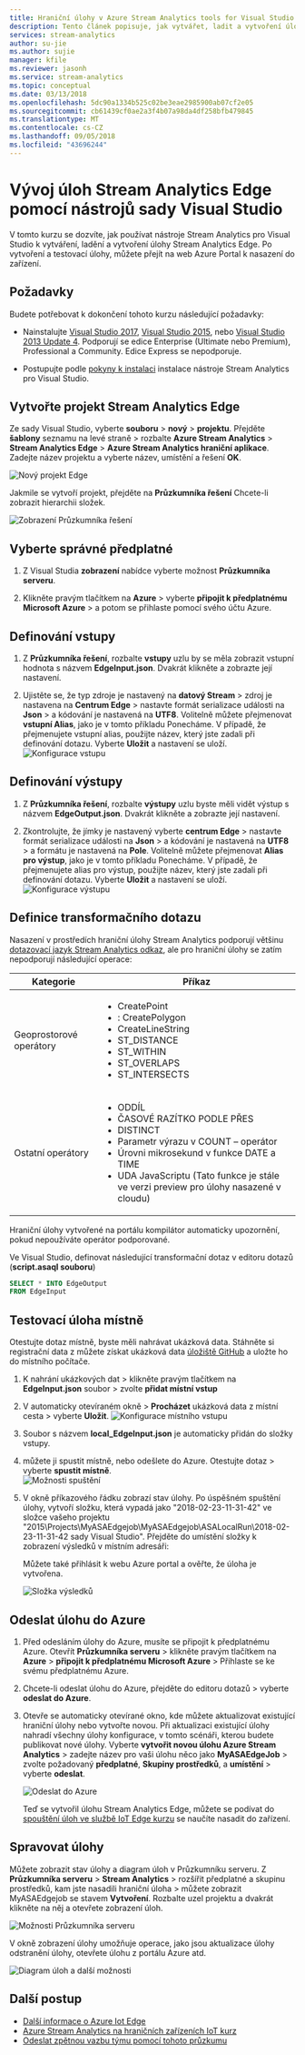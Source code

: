 ```yaml
---
title: Hraniční úlohy v Azure Stream Analytics tools for Visual Studio
description: Tento článek popisuje, jak vytvářet, ladit a vytvoření úlohy Stream Analytics Edge pomocí Stream Analytics tools pro Visual Studio.
services: stream-analytics
author: su-jie
ms.author: sujie
manager: kfile
ms.reviewer: jasonh
ms.service: stream-analytics
ms.topic: conceptual
ms.date: 03/13/2018
ms.openlocfilehash: 5dc90a1334b525c02be3eae2985900ab07cf2e05
ms.sourcegitcommit: cb61439cf0ae2a3f4b07a98da4df258bfb479845
ms.translationtype: MT
ms.contentlocale: cs-CZ
ms.lasthandoff: 09/05/2018
ms.locfileid: "43696244"
---
```

# <a name="develop-stream-analytics-edge-jobs-using-visual-studio-tools"></a>Vývoj úloh Stream Analytics Edge pomocí nástrojů sady Visual Studio

V tomto kurzu se dozvíte, jak používat nástroje Stream Analytics pro Visual Studio k vytváření, ladění a vytvoření úlohy Stream Analytics Edge. Po vytvoření a testovací úlohy, můžete přejít na web Azure Portal k nasazení do zařízení. 

## <a name="prerequisites"></a>Požadavky

Budete potřebovat k dokončení tohoto kurzu následující požadavky:

* Nainstalujte [Visual Studio 2017](https://www.visualstudio.com/downloads/), [Visual Studio 2015](https://www.visualstudio.com/vs/older-downloads/), nebo [Visual Studio 2013 Update 4](https://www.microsoft.com/download/details.aspx?id=45326). Podporují se edice Enterprise (Ultimate nebo Premium), Professional a Community. Edice Express se nepodporuje.  

* Postupujte podle [pokyny k instalaci](stream-analytics-tools-for-visual-studio-edge-jobs.md) instalace nástroje Stream Analytics pro Visual Studio.
 
## <a name="create-a-stream-analytics-edge-project"></a>Vytvořte projekt Stream Analytics Edge 

Ze sady Visual Studio, vyberte **souboru** > **nový** > **projektu**. Přejděte **šablony** seznamu na levé straně > rozbalte **Azure Stream Analytics** > **Stream Analytics Edge**  >   **Azure Stream Analytics hraniční aplikace**. Zadejte název projektu a vyberte název, umístění a řešení **OK**.

![Nový projekt Edge](./media/stream-analytics-tools-for-visual-studio-edge-jobs/new-edge-project.png)

Jakmile se vytvoří projekt, přejděte na **Průzkumníka řešení** Chcete-li zobrazit hierarchii složek.

![Zobrazení Průzkumníka řešení](./media/stream-analytics-tools-for-visual-studio-edge-jobs/edge-project-in-solution-explorer.png)

 
## <a name="choose-the-correct-subscription"></a>Vyberte správné předplatné

1. Z Visual Studia **zobrazení** nabídce vyberte možnost **Průzkumníka serveru**.  

2. Klikněte pravým tlačítkem na **Azure** > vyberte **připojit k předplatnému Microsoft Azure** > a potom se přihlaste pomocí svého účtu Azure.

## <a name="define-inputs"></a>Definování vstupy

1. Z **Průzkumníka řešení**, rozbalte **vstupy** uzlu by se měla zobrazit vstupní hodnota s názvem **EdgeInput.json**. Dvakrát klikněte a zobrazte její nastavení.  

2. Ujistěte se, že typ zdroje je nastavený na **datový Stream** > zdroj je nastavena na **Centrum Edge** > nastavte formát serializace události na **Json** > a kódování je nastavená na **UTF8**. Volitelně můžete přejmenovat **vstupní Alias**, jako je v tomto příkladu Ponecháme. V případě, že přejmenujete vstupní alias, použijte název, který jste zadali při definování dotazu. Vyberte **Uložit** a nastavení se uloží.  
   ![Konfigurace vstupu](./media/stream-analytics-tools-for-visual-studio-edge-jobs/stream-analytics-input-configuration.png)
 


## <a name="define-outputs"></a>Definování výstupy

1. Z **Průzkumníka řešení**, rozbalte **výstupy** uzlu byste měli vidět výstup s názvem **EdgeOutput.json**. Dvakrát klikněte a zobrazte její nastavení.  

2. Zkontrolujte, že jímky je nastavený vyberte **centrum Edge** > nastavte formát serializace události na **Json** > a kódování je nastavená na **UTF8** > a formátu je nastavená na  **Pole**. Volitelně můžete přejmenovat **Alias pro výstup**, jako je v tomto příkladu Ponecháme. V případě, že přejmenujete alias pro výstup, použijte název, který jste zadali při definování dotazu. Vyberte **Uložit** a nastavení se uloží. 
   ![Konfigurace výstupu](./media/stream-analytics-tools-for-visual-studio-edge-jobs/stream-analytics-output-configuration.png)
 
## <a name="define-the-transformation-query"></a>Definice transformačního dotazu

Nasazení v prostředích hraniční úlohy Stream Analytics podporují většinu [dotazovací jazyk Stream Analytics odkaz](https://msdn.microsoft.com/azure/stream-analytics/reference/stream-analytics-query-language-reference?f=255&MSPPError=-2147217396), ale pro hraniční úlohy se zatím nepodporují následující operace: 


|**Kategorie**  | **Příkaz**  |
|---------|---------|
|Geoprostorové operátory |<ul><li>CreatePoint</li><li>: CreatePolygon</li><li>CreateLineString</li><li>ST_DISTANCE</li><li>ST_WITHIN</li><li>ST_OVERLAPS</li><li>ST_INTERSECTS</li></ul> |
|Ostatní operátory | <ul><li>ODDÍL</li><li>ČASOVÉ RAZÍTKO PODLE PŘES</li><li>DISTINCT</li><li>Parametr výrazu v COUNT – operátor</li><li>Úrovni mikrosekund v funkce DATE a TIME</li><li>UDA JavaScriptu (Tato funkce je stále ve verzi preview pro úlohy nasazené v cloudu)</li></ul>   |

Hraniční úlohy vytvořené na portálu kompilátor automaticky upozornění, pokud nepoužíváte operátor podporované.

Ve Visual Studio, definovat následující transformační dotaz v editoru dotazů (**script.asaql souboru**)

```sql
SELECT * INTO EdgeOutput
FROM EdgeInput 
```

## <a name="test-the-job-locally"></a>Testovací úloha místně

Otestujte dotaz místně, byste měli nahrávat ukázková data. Stáhněte si registrační data z můžete získat ukázková data [úložiště GitHub](https://github.com/Azure/azure-stream-analytics/blob/master/Sample%20Data/Registration.json) a uložte ho do místního počítače. 

1. K nahrání ukázkových dat > klikněte pravým tlačítkem na **EdgeInput.json** soubor > zvolte **přidat místní vstup**  

2. V automaticky otevíraném okně > **Procházet** ukázková data z místní cesta > vyberte **Uložit**.
   ![Konfigurace místního vstupu](./media/stream-analytics-tools-for-visual-studio-edge-jobs/stream-analytics-local-input-configuration.png)
 
3. Soubor s názvem **local_EdgeInput.json** je automaticky přidán do složky vstupy.  
4. můžete ji spustit místně, nebo odešlete do Azure. Otestujte dotaz > vyberte **spustit místně**.  
   ![Možnosti spuštění](./media/stream-analytics-tools-for-visual-studio-edge-jobs/run-options.png)
 
5. V okně příkazového řádku zobrazí stav úlohy. Po úspěšném spuštění úlohy, vytvoří složku, která vypadá jako "2018-02-23-11-31-42" ve složce vašeho projektu "2015\Projects\MyASAEdgejob\MyASAEdgejob\ASALocalRun\2018-02-23-11-31-42 sady Visual Studio". Přejděte do umístění složky k zobrazení výsledků v místním adresáři:

   Můžete také přihlásit k webu Azure portal a ověřte, že úloha je vytvořena. 

   ![Složka výsledků](./media/stream-analytics-tools-for-visual-studio-edge-jobs/result-folder.png)

## <a name="submit-the-job-to-azure"></a>Odeslat úlohu do Azure

1. Před odesláním úlohy do Azure, musíte se připojit k předplatnému Azure. Otevřít **Průzkumníka serveru** > klikněte pravým tlačítkem na **Azure** > **připojit k předplatnému Microsoft Azure** > Přihlaste se ke svému předplatnému Azure.  

2. Chcete-li odeslat úlohu do Azure, přejděte do editoru dotazů > vyberte **odeslat do Azure**.  

3. Otevře se automaticky otevírané okno, kde můžete aktualizovat existující hraniční úlohy nebo vytvořte novou. Při aktualizaci existující úlohy nahradí všechny úlohy konfigurace, v tomto scénáři, kterou budete publikovat nové úlohy. Vyberte **vytvořit novou úlohu Azure Stream Analytics** > zadejte název pro vaši úlohu něco jako **MyASAEdgeJob** > zvolte požadovaný **předplatné**, **Skupiny prostředků**, a **umístění** > vyberte **odeslat**.

   ![Odeslat do Azure](./media/stream-analytics-tools-for-visual-studio-edge-jobs/submit-to-azure.png)
 
   Teď se vytvořil úlohu Stream Analytics Edge, můžete se podívat do [spouštění úloh ve službě IoT Edge kurzu](stream-analytics-edge.md) se naučíte nasadit do zařízení. 

## <a name="manage-the-job"></a>Spravovat úlohy 

Můžete zobrazit stav úlohy a diagram úloh v Průzkumníku serveru. Z **Průzkumníka serveru** > **Stream Analytics** > rozšířit předplatné a skupinu prostředků, kam jste nasadili hraniční úloha > můžete zobrazit MyASAEdgejob se stavem  **Vytvoření**. Rozbalte uzel projektu a dvakrát klikněte na něj a otevřete zobrazení úloh.

![Možnosti Průzkumníka serveru](./media/stream-analytics-tools-for-visual-studio-edge-jobs/server-explorer-options.png)
 
V okně zobrazení úlohy umožňuje operace, jako jsou aktualizace úlohy odstranění úlohy, otevřete úlohu z portálu Azure atd.

![Diagram úloh a další možnosti](./media/stream-analytics-tools-for-visual-studio-edge-jobs/job-diagram-and-other-options.png) 

## <a name="next-steps"></a>Další postup

* [Další informace o Azure Iot Edge](../iot-edge/about-iot-edge.md)
* [Azure Stream Analytics na hraničních zařízeních IoT kurz](../iot-edge/tutorial-deploy-stream-analytics.md)
* [Odeslat zpětnou vazbu týmu pomocí tohoto průzkumu](https://forms.office.com/Pages/ResponsePage.aspx?id=v4j5cvGGr0GRqy180BHbR2czagZ-i_9Cg6NhAZlH9ypUMjNEM0RDVU9CVTBQWDdYTlk0UDNTTFdUTC4u) 
